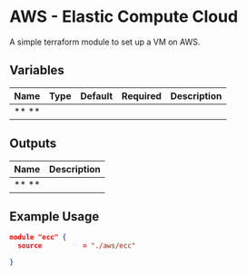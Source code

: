 AWS - Elastic Compute Cloud
=========

A simple terraform module to set up a VM on AWS.

Variables
--------------

| Name                   | Type             | Default | Required |Description            |
| -----------------------| -----------------| --------|----------|-----------------------|
| ** **                  |                  |         |          |                       |

Outputs
--------------

| Name                   | Description            |
| -----------------------| -----------------------|
| ** **                  |                        |


Example Usage
----------------

```json
module "ecc" {
  source          = "./aws/ecc"

}
```
